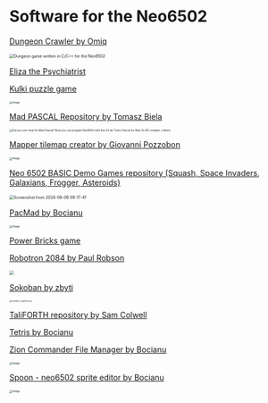 ---
---
# Software for the Neo6502

[Dungeon Crawler by Omiq](https://github.com/omiq/neo6502-c/)

<img src="/wiki/assets/Screenshot-by-Dropbox-Capture-4.webp" alt="Dungeon game written in C/C++ for the Neo6502" style="zoom:50%;" />

[Eliza the Psychiatrist](https://github.com/erlendnagel/Neo6502-Eliza)

[Kulki puzzle game](https://gitlab.com/bocianu/neo-kulki)

<img src="/wiki/assets/image.webp" alt="Image" style="zoom: 33%;" />

[Mad PASCAL Repository by Tomasz Biela](https://github.com/tebe6502/Mad-Pascal)

<img src="https://olimex.wordpress.com/wp-content/uploads/2024/02/turbo.jpg" alt="Did you ever hear for Mad-Pascal? Now you can program Neo6502 with this  32-bit Turbo-Pascal for Atari XL/XE compiler | olimex" style="zoom:33%;" />

[Mapper tilemap creator by Giovanni Pozzobon](https://github.com/giovannipozzobon/mapper)

<img src="/wiki/assets/Screenshot_2024-05-08_alle_23.43.36.webp" alt="Image" style="zoom:33%;" />

[Neo 6502 BASIC Demo Games repository (Squash, Space Invaders, Galaxians, Frogger, Asteroids)](https://github.com/paulscottrobson/neo6502-games)

<img src="/wiki/assets/Screenshot from 2024-06-06 09-17-41.png" alt="Screenshot from 2024-06-06 09-17-41" style="zoom:50%;" />

[PacMad by Bocianu](https://gitlab.com/bocianu/neo-pacmad)

<img src="/wiki/assets/image-1717661747077-8.webp" alt="Image" style="zoom:33%;" />

[Power Bricks game](https://gitlab.com/bocianu/neo-power-bricks)

[Robotron 2084 by Paul Robson](https://github.com/paulscottrobson/neo-robotron)

<img src="/wiki/assets/Screenshot from 2024-06-06 09-13-50.png" style="zoom: 50%;" />

[Sokoban by zbyti](https://github.com/zbyti/pikoban)

<img src="/wiki/assets/emulator_ingame-1717669511017-3.png" alt="emulator_ingame.png" style="zoom: 25%;" />

[TaliFORTH repository by Sam Colwell](https://github.com/SamCoVT/TaliForth2/blob/master-64tass/platform/platform-neo6502.asm)

[Tetris by Bocianu](https://gitlab.com/bocianu/neo-tetris)

[Zion Commander File Manager by Bocianu](https://gitlab.com/bocianu/zion-commander)

<img src="/wiki/assets/image-1717662101948-17.webp" alt="Image" style="zoom:33%;" />

[Spoon - neo6502 sprite editor by Bocianu](https://gitlab.com/bocianu/neo-spoon)

<img src="/wiki/assets/image-1717661994606-14.webp" alt="Image" style="zoom:33%;" />

